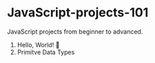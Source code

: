 # JavaScript-projects-101
JavaScript projects from beginner to advanced.
1. Hello, World! 👋
2. Primitve Data Types
